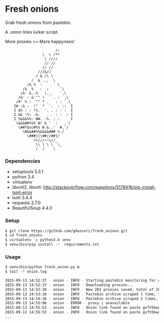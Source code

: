 # Fresh onions

Grab fresh onions from pastebin.

A .onion links lurker script.

More proxies == More happyness!


                           /~
                     \  \ /**
                      \ ////
                      // //
                     // //
                   ///&//
                  / & /\ \
                /  & .,,  \
              /& %  :       \
            /&  %   :  ;     `\
           /&' &..%   !..    `.\
          /&' : &''" !  ``. : `.\
         /#' % :  "" * .   : : `.\
        I# :& :  !"  *  `.  : ::  I
        I &% : : !%.` '. . : : :  I
        I && :%: .&.   . . : :  : I
        I %&&&%%: WW. .%. : :     I
         \&&&##%%%`W! & '  :   ,'/
          \##f$oc#%% W &..'  #,'/
            \W&&##%%&&&&### %./
              \###j[\##//##}/
                 ++///~~\//_
                  \\ \ \ \  \_
                  /  /    \


### Dependencies

- setuptools 5.5.1
- python 3.4
- virtualenv
- libxml2, libxslt: http://stackoverflow.com/questions/5178416/pip-install-lxml-error
- lxml 3.4.4
- requests 2.7.0
- BeautifulSoup 4.4.0

### Setup

```sh
$ git clone https://github.com/gdassori/fresh_onions.git
$ cd fresh_onions
$ virtualenv -p python3.4 venv
$ venv/bin/pip install -r  requirements.txt
```

### Usage

```sh
$ venv/bin/python fresh_onion.py &
$ tail -f onion.log

2015-09-13 14:52:37 - onion - INFO - Starting pastebin monitoring for onion links
2015-09-13 14:52:37 - onion - INFO - Downloading proxies...
2015-09-13 14:52:38 - onion - INFO - New 202 proxies saved, total of 202 proxies listed
2015-09-13 14:53:16 - onion - INFO - Pastebin archive scraped 1 time, total 28 pastes parsed
2015-09-13 14:54:36 - onion - INFO - Pastebin archive scraped 2 times, total 40 pastes parsed
2015-09-13 14:55:06 - onion - ERROR - proxy | unavailable
2015-09-13 14:55:53 - onion - INFO - Onion link found on paste gvfV5kwg | http://3g2upl4pq6kufc4m.onion/
2015-09-13 14:55:53 - onion - INFO - Onion link found on paste gvfV5kwg | http://xmh57jrzrnw6insl.onion/
...
```